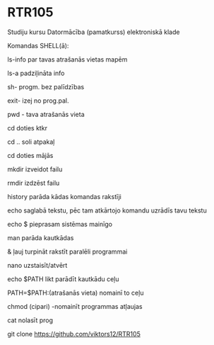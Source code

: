 # RTR105
Studiju kursu Datormācība (pamatkurss) elektroniskā klade

Komandas SHELL(ā):

ls-info par tavas atrašanās vietas mapēm

ls-a padziļināta info

sh- progm. bez palīdzības

exit- izej no prog.pal.

pwd - tava atrašanās vieta

cd doties ktkr

cd .. soli atpakaļ

cd doties mājās

mkdir izveidot failu

rmdir izdzēst failu

history parāda kādas komandas rakstīji

echo saglabā tekstu, pēc tam atkārtojo komandu uzrādīs tavu tekstu

echo $ pieprasam sistēmas mainīgo

man parāda kautkādas 

& ļauj turpināt rakstīt paralēli programmai

nano uzstaisīt/atvērt

echo $PATH likt parādīt kautkādu ceļu

PATH=$PATH:(atrašanās vieta) nomainī to ceļu

chmod (cipari) -nomainīt programmas atļaujas

cat nolasīt prog

git clone https://github.com/viktors12/RTR105
